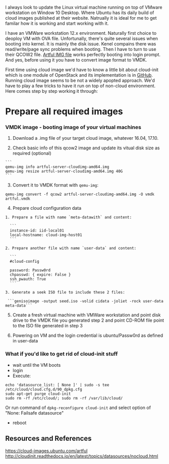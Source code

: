 I always look to update the Linux virtual machine running on top of VMware workstation on Window 10 Desktop. Where Ubuntu has its daily build of cloud images published at their website. Natrually it is ideal for me to get familar how it is working and start working with it.

I have an VMWare workstation 12.x environment. Naturally first choice to deoploy VM with OVA file. Unfortunally, there's quite several issues when booting into kernel. It is mainly the disk issue. Kenel compains there was read/write/page sync problems when booting. Then I have to turn to use their QCOW2 file. [Artful  IMG file](https://cloud-images.ubuntu.com/artful/20180126/artful-server-cloudimg-amd64.img) works perfectly booting into login prompt. And yes, before using it you have to convert image format to VMDK.

First time using cloud image we'd have to know a little bit about cloud-init which is one module of OpenStack and its implementation is in [GitHub](https://github.com/openstack/cloud-init). Running cloud image seems to be not a widely apopted approach. We'd have to play a few tricks to have it run on top of non-cloud environment. Here comes step by step working it through:

# Prepare all required images

### VMDK image - booting image of your virtual machines

  1. Download a .img file of your target cloud image, whatever 16.04, 17.10.
  
  2. Check basic info of this qcow2 image and update its vitual disk size as required (optional)
  
    ```
    qemu-img info artful-server-cloudimg-amd64.img
    qemu-img resize artful-server-cloudimg-amd64.img 40G
    ```
  
  3. Convert it to VMDK format with `qemu-img`:
  
  ```qemu-img convert -f qcow2 artful-server-cloudimg-amd64.img -O vmdk artful.vmdk```
  
  4. Prepare cloud configuration data
  
    1. Prepare a file with name `meta-datawith` and content:
    
      ```
      instance-id: iid-local01
      local-hostname: cloud-img-host01
      ```
      
    2. Prepare another file with name `user-data` and content:
     
      ```
      #cloud-config

      password: Passw0rd
      chpasswd: { expire: False }
      ssh_pwauth: True
      ```
      
    3. Generate a seek ISO file to include these 2 files:
    
	 ```genisoimage -output seed.iso -volid cidata -joliet -rock user-data meta-data```
	 
  5. Create a fresh virtual machine with VMWare workstation and point disk drive to the VMDK file you generated step 2 and point CD-ROM file point to the ISO file generated in step 3
  
  6. Powering on VM and the login credential is ubuntu/Passw0rd as defined in user-data

### What if you'd like to get rid of cloud-init stuff

* wait until the VM boots
* login
* Execute:

```
echo 'datasource_list: [ None ]' | sudo -s tee /etc/cloud/cloud.cfg.d/90_dpkg.cfg
sudo apt-get purge cloud-init
sudo rm -rf /etc/cloud/; sudo rm -rf /var/lib/cloud/
```

Or run command of `dpkg-reconfigure cloud-init` and select option of "None: Failsafe datasource"

* reboot


## Resources and References
https://cloud-images.ubuntu.com/artful
http://cloudinit.readthedocs.io/en/latest/topics/datasources/nocloud.html
